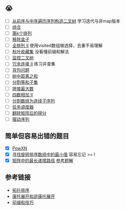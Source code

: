 ## 😭

- [ ] [从前序与中序遍历序列构造二叉树](https://leetcode-cn.com/problems/construct-binary-tree-from-preorder-and-inorder-traversal/) 
学习迭代与非map版本
- [ ] [组合](https://leetcode-cn.com/problems/combinations/)
- [ ] [第k个排列](https://leetcode-cn.com/problems/permutation-sequence/)
- [ ] [移除盒子](https://leetcode-cn.com/problems/remove-boxes/)
- [ ] [全排列 II](https://leetcode-cn.com/problems/permutations-ii/) 使用visited数组做选择，去重不易理解
- [ ] [秋叶收藏集](https://leetcode-cn.com/problems/UlBDOe/) 没看懂前缀和解法
- [ ] [监控二叉树](https://leetcode-cn.com/problems/binary-tree-cameras/) 
- [ ] [冗余连接 II](https://leetcode-cn.com/problems/redundant-connection-ii/) 练习并查集
- [ ] [背包问题](https://leetcode-cn.com/problems/combination-sum-iv/solution/xi-wang-yong-yi-chong-gui-lu-gao-ding-bei-bao-wen-/)
- [ ] [树中距离之和](https://leetcode-cn.com/problems/sum-of-distances-in-tree/)
- [ ] [分割等和子集](https://leetcode-cn.com/problems/partition-equal-subset-sum/)
- [ ] [拼接最大数](https://leetcode-cn.com/problems/create-maximum-number/)
- [ ] [四数相加 II](https://leetcode-cn.com/problems/4sum-ii/)
- [ ] [分割数组为连续子序列](https://leetcode-cn.com/problems/split-array-into-consecutive-subsequences/)
- [ ] [任务调度器](https://leetcode-cn.com/problems/task-scheduler/)
- [ ] [翻转矩阵后的得分](https://leetcode-cn.com/problems/score-after-flipping-matrix/)
- [ ] [摆动序列](https://leetcode-cn.com/problems/wiggle-subsequence/)

## 简单但容易出错的题目

- [x] [PowXN](https://leetcode-cn.com/problems/powx-n/)
- [x] [寻找旋转排序数组中的最小值](https://leetcode-cn.com/problems/find-minimum-in-rotated-sorted-array/) 容易忘记 >= l
- [x] [矩阵中的最长递增路径](https://leetcode-cn.com/problems/longest-increasing-path-in-a-matrix/)
   [参考题解](https://leetcode.com/problems/longest-increasing-path-in-a-matrix/discuss/78336/Graph-theory-Java-solution-O(v2)-no-DFS)

## 参考链接

- [拓扑排序](https://www.cnblogs.com/bigsai/p/11489260.html)
- [康托展开和逆康托展开](https://blog.csdn.net/wbin233/article/details/72998375)
- [前缀和技巧](https://zhuanlan.zhihu.com/p/107778275)
